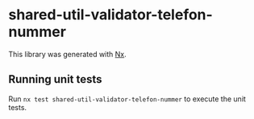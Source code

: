 # shared-util-validator-telefon-nummer

This library was generated with [Nx](https://nx.dev).

## Running unit tests

Run `nx test shared-util-validator-telefon-nummer` to execute the unit tests.
